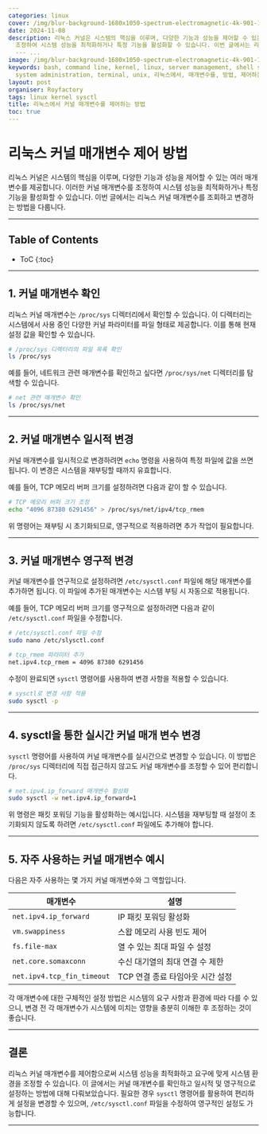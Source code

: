 ```yaml
---
categories: linux
cover: /img/blur-background-1680x1050-spectrum-electromagnetic-4k-901-1.jpg
date: 2024-11-08
description: 리눅스 커널은 시스템의 핵심을 이루며, 다양한 기능과 성능을 제어할 수 있는 여러 매개변수를 제공합니다. 이러한 커널 매개변수를
  조정하여 시스템 성능을 최적화하거나 특정 기능을 활성화할 수 있습니다. 이번 글에서는 리눅스 커널 매개변수를 조회하고 변경하는 방법을 다룹니다.
  --- ...
image: /img/blur-background-1680x1050-spectrum-electromagnetic-4k-901-1.jpg
keywords: bash, command line, kernel, linux, server management, shell scripting, sysctl,
  system administration, terminal, unix, 리눅스에서, 매개변수를, 방법, 제어하는, 커널
layout: post
organiser: Royfactory
tags: linux kernel sysctl
title: 리눅스에서 커널 매개변수를 제어하는 방법
toc: true
---
```


# 리눅스 커널 매개변수 제어 방법

리눅스 커널은 시스템의 핵심을 이루며, 다양한 기능과 성능을 제어할 수 있는 여러 매개변수를 제공합니다. 이러한 커널 매개변수를 조정하여 시스템 성능을 최적화하거나 특정 기능을 활성화할 수 있습니다. 이번 글에서는 리눅스 커널 매개변수를 조회하고 변경하는 방법을 다룹니다.

---
## Table of Contents

* ToC
{:toc}

---

## 1. 커널 매개변수 확인

리눅스 커널 매개변수는 `/proc/sys` 디렉터리에서 확인할 수 있습니다. 이 디렉터리는 시스템에서 사용 중인 다양한 커널 파라미터를 파일 형태로 제공합니다. 이를 통해 현재 설정 값을 확인할 수 있습니다.

```bash
# /proc/sys 디렉터리의 파일 목록 확인
ls /proc/sys
```

예를 들어, 네트워크 관련 매개변수를 확인하고 싶다면 `/proc/sys/net` 디렉터리를 탐색할 수 있습니다.

```bash
# net 관련 매개변수 확인
ls /proc/sys/net
```

---

## 2. 커널 매개변수 일시적 변경

커널 매개변수를 일시적으로 변경하려면 `echo` 명령을 사용하여 특정 파일에 값을 쓰면 됩니다. 이 변경은 시스템을 재부팅할 때까지 유효합니다.

예를 들어, TCP 메모리 버퍼 크기를 설정하려면 다음과 같이 할 수 있습니다.

```bash
# TCP 메모리 버퍼 크기 조정
echo "4096 87380 6291456" > /proc/sys/net/ipv4/tcp_rmem
```

위 명령어는 재부팅 시 초기화되므로, 영구적으로 적용하려면 추가 작업이 필요합니다.

---

## 3. 커널 매개변수 영구적 변경

커널 매개변수를 연구적으로 설정하려면 `/etc/sysctl.conf` 파일에 해당 매개변수를 추가하면 됩니다. 이 파일에 추가된 매개변수는 시스템 부팅 시 자동으로 적용됩니다.

예를 들어, TCP 메모리 버퍼 크기를 영구적으로 설정하려면 다음과 같이 `/etc/sysctl.conf` 파일을 수정합니다.

```bash
# /etc/sysctl.conf 파일 수정
sudo nano /etc/slysctl.conf

# tcp_rmem 파라미터 추가
net.ipv4.tcp_rmem = 4096 87380 6291456
```

수정이 완료되면 `sysctl` 명령어를 사용하여 변경 사항을 적용할 수 있습니다.

```bash
# sysctl로 변경 사항 적용
sudo sysctl -p
```

---

## 4. sysctl을 통한 실시간 커널 매개 변수 변경

`sysctl` 명령어를 사용하여 커널 매개변수를 실시간으로 변경할 수 있습니다. 이 방법은 `/proc/sys` 디렉터리에 직접 접근하지 않고도 커널 매개변수를 조정할 수 있어 편리합니다.

```bash
# net.ipv4.ip_forward 매개변수 활성화
sudo sysctl -w net.ipv4.ip_forward=1
```

위 명령은 패킷 포워딩 기능을 활성화하는 예시입니다. 시스템을 재부팅할 때 설정이 초기화되지 않도록 하려면 `/etc/sysctl.conf` 파일에도 추가해야 합니다.

---

## 5. 자주 사용하는 커널 매개변수 예시

다음은 자주 사용하는 몇 가지 커널 매개변수와 그 역할입니다.

|매개변수|설명|
|---|-----|
|`net.ipv4.ip_forward`|IP 패킷 포워딩 활성화|
|`vm.swappiness`|스왑 메모리 사용 빈도 제어|
|`fs.file-max`|열 수 있는 최대 파일 수 설정|
|`net.core.somaxconn`|수신 대기열의 최대 연결 수 제한|
|`net.ipv4.tcp_fin_timeout`|TCP 연결 종료 타임아웃 시간 설정|

각 매개변수에 대한 구체적인 설정 방법은 시스템의 요구 사항과 환경에 따라 다를 수 있으니, 변경 전 각 매개변수가 시스템에 미치는 영향을 충분히 이해한 후 조정하는 것이 좋습니다.

---

## 결론

리눅스 커널 매개변수를 제어함으로써 시스템 성능을 최적화하고 요구에 맞게 시스템 환경을 조정할 수 있습니다. 이 글에서는 커널 매개변수를 확인하고 일시적 및 영구적으로 설정하는 방법에 대해 다뤄보았습니다. 필요한 경우 `sysctl`  명령어를 활용하여 편리하게 설정을 변경할 수 있으며, `/etc/sysctl.conf` 파일을 수정하여 영구적인 설정도 가능합니다.

---

